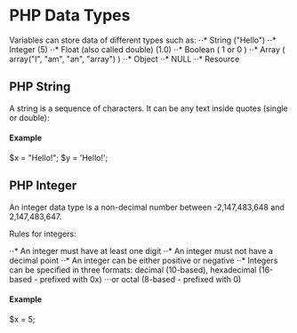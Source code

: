 # PHP Data Types #

Variables can store data of different types such as:
⋅⋅* String ("Hello")
⋅⋅* Integer (5)
⋅⋅* Float (also called double) (1.0)
⋅⋅* Boolean ( 1 or 0 )
⋅⋅* Array ( array("I", "am", "an", "array") )
⋅⋅* Object
⋅⋅* NULL
⋅⋅* Resource

## PHP String ##

A string is a sequence of characters. It can be any text inside quotes (single or double):

#### Example ####
$x = "Hello!";
$y = 'Hello!';

## PHP Integer ##

An integer data type is a non-decimal number between -2,147,483,648 and 2,147,483,647.

Rules for integers:

⋅⋅* An integer must have at least one digit
⋅⋅* An integer must not have a decimal point
⋅⋅* An integer can be either positive or negative
⋅⋅* Integers can be specified in three formats: decimal (10-based), hexadecimal (16-based - prefixed with 0x)
⋅⋅⋅or octal (8-based - prefixed with 0)

#### Example ####
$x = 5;
